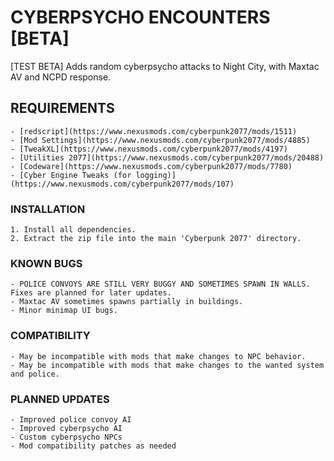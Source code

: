 # CYBERPSYCHO ENCOUNTERS [BETA]

   [TEST BETA] Adds random cyberpsycho attacks to Night City, with Maxtac AV and NCPD response.

## REQUIREMENTS
    - [redscript](https://www.nexusmods.com/cyberpunk2077/mods/1511)
    - [Mod Settings](https://www.nexusmods.com/cyberpunk2077/mods/4885)
    - [TweakXL](https://www.nexusmods.com/cyberpunk2077/mods/4197)
    - [Utilities 2077](https://www.nexusmods.com/cyberpunk2077/mods/20488)
    - [Codeware](https://www.nexusmods.com/cyberpunk2077/mods/7780)
    - [Cyber Engine Tweaks (for logging)](https://www.nexusmods.com/cyberpunk2077/mods/107)

### INSTALLATION
    1. Install all dependencies.
    2. Extract the zip file into the main 'Cyberpunk 2077' directory.

### KNOWN BUGS
    - POLICE CONVOYS ARE STILL VERY BUGGY AND SOMETIMES SPAWN IN WALLS. Fixes are planned for later updates.
    - Maxtac AV sometimes spawns partially in buildings.
    - Minor minimap UI bugs.

### COMPATIBILITY
    - May be incompatible with mods that make changes to NPC behavior.
    - May be incompatible with mods that make changes to the wanted system and police.

### PLANNED UPDATES
    - Improved police convoy AI
    - Improved cyberpsycho AI 
    - Custom cyberpsycho NPCs
    - Mod compatibility patches as needed 
